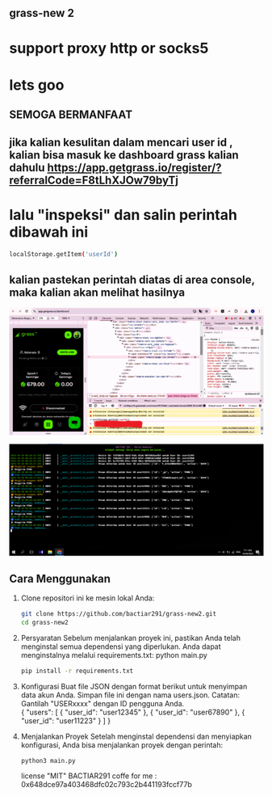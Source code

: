## grass-new 2 
# support proxy http or socks5
# lets goo
## SEMOGA BERMANFAAT 


## jika kalian kesulitan dalam mencari user id , kalian bisa masuk ke dashboard grass kalian dahulu https://app.getgrass.io/register/?referralCode=F8tLhXJOw79byTj
# lalu "inspeksi" dan salin perintah dibawah ini 
   ```bash
localStorage.getItem('userId')
   ```
## kalian pastekan perintah diatas di area console, maka kalian akan melihat hasilnya

![Gambar](https://github.com/bactiar291/grass-new/raw/main/ss.png)

![Gambar](https://github.com/bactiar291/grass-new/raw/main/ss2.png)


## Cara Menggunakan

1. Clone repositori ini ke mesin lokal Anda:
    ```bash
    git clone https://github.com/bactiar291/grass-new2.git
    cd grass-new2

    ```

2. Persyaratan
Sebelum menjalankan proyek ini, pastikan Anda telah menginstal semua dependensi yang diperlukan. Anda dapat menginstalnya melalui requirements.txt:
   python main.py
    ```bash
    pip install -r requirements.txt
    
    ```
3. Konfigurasi
Buat file JSON dengan format berikut untuk menyimpan data akun Anda. Simpan file ini dengan nama users.json.
Catatan: Gantilah "USERxxxx" dengan ID pengguna Anda.   
      {
    "users": [
        {
            "user_id": "user12345"
        },
        {
            "user_id": "user67890"
        },
        {
            "user_id": "user11223"
        }
    ]
}
4. Menjalankan Proyek
Setelah menginstal dependensi dan menyiapkan konfigurasi, Anda bisa menjalankan proyek dengan perintah:
    ```bash
   python3 main.py

    ```

    license "MIT"
   BACTIAR291
   coffe for me :
   0x648dce97a403468dfc02c793c2b441193fccf77b

    
